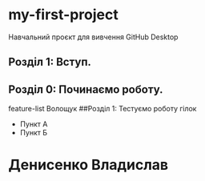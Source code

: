 # my-first-project
Навчальний проєкт для вивчення GitHub Desktop
## Розділ 1: Вступ.
## Розділ 0: Починаємо роботу.
 feature-list
Волощук
##Розділ 1: Тестуємо роботу гілок
* Пункт А
* Пункт Б

# Денисенко Владислав
